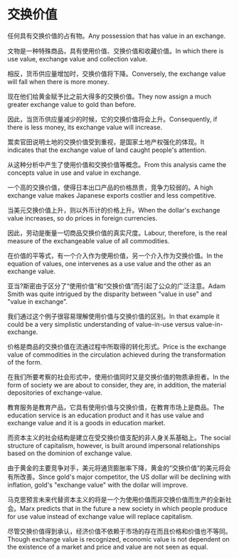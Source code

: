 # 交换价值

<p><span class="chinese">任何具有交换价值的占有物。</span><span class="english">Any possession that has value in an exchange.</span></p>

<p><span class="chinese">文物是一种特殊商品，具有使用价值、交换价值和收藏价值。</span><span class="english">In which there is use value, exchange value and collection value.</span></p>

<p><span class="chinese">相反，货币供应量增加时，交换价值将下降。</span><span class="english">Conversely, the exchange value will fall when there is more money.</span></p>

<p><span class="chinese">现在他们给黄金赋予比之前大得多的交换价值。</span><span class="english">They now assign a much greater exchange value to gold than before.</span></p>

<p><span class="chinese">因此，当货币供应量减少的时候，它的交换价值将会上升。</span><span class="english">Consequently, if there is less money, its exchange value will increase.</span></p>

<p><span class="chinese">鬻卖官田说明土地的交换价值受到重视，是国家土地产权强化的体现。</span><span class="english">It indicates that the exchange value of land caught people's attention.</span></p>

<p><span class="chinese">从这种分析中产生了使用价值和交换价值等概念。</span><span class="english">From this analysis came the concepts value in use and value in exchange.</span></p>

<p><span class="chinese">一个高的交换价值，使得日本出口产品的价格昂贵，竞争力较弱的。</span><span class="english">A high exchange value makes Japanese exports costlier and less competitive.</span></p>

<p><span class="chinese">当美元交换价值上升，则以外币计的价格上升。</span><span class="english">When the dollar's exchange value increases, so do prices in foreign currencies.</span></p>

<p><span class="chinese">因此，劳动是衡量一切商品交换价值的真实尺度。</span><span class="english">Labour, therefore, is the real measure of the exchangeable value of all commodities.</span></p>

<p><span class="chinese">在价值的平等式，有一个介入作为使用价值，另一个介入作为交换价值。</span><span class="english">In the equation of values, one intervenes as a use value and the other as an exchange value.</span></p>

<p><span class="chinese">亚当?斯密由于区分了“使用价值”和“交换价值”而引起了公众的广泛注意。</span><span class="english">Adam Smith was quite intrigued by the disparity between "value in use" and "value in exchange".</span></p>

<p><span class="chinese">我们通过这个例子很容易理解使用价值与交换价值的区别。</span><span class="english">In that example it could be a very simplistic understanding of value-in-use versus value-in-exchange.</span></p>

<p><span class="chinese">价格是商品的交换价值在流通过程中所取得的转化形式。</span><span class="english">Price is the exchange value of commodities in the circulation achieved during the transformation of the form.</span></p>

<p><span class="chinese">在我们所要考察的社会形式中，使用价值同时又是交换价值的物质承担者。</span><span class="english">In the form of society we are about to consider, they are, in addition, the material depositories of exchange-value.</span></p>

<p><span class="chinese">教育服务是教育产品，它具有使用价值与交换价值，在教育市场上是商品。</span><span class="english">The education service is an education product and it has use value and exchange value and it is a goods in education market.</span></p>

<p><span class="chinese">而资本主义的社会结构是建立在受交换价值支配的非人身关系基础上。</span><span class="english">The social structure of capitalism, however, is built around impersonal relationships based on the dominion of exchange value.</span></p>

<p><span class="chinese">由于黄金的主要竞争对手，美元将通货膨胀率下降，黄金的“交换价值”的美元将会有所改善。</span><span class="english">Since gold's major competitor, the US dollar will be declining with inflation, gold's "exchange value" with the dollar will improve.</span></p>

<p><span class="chinese">马克思预言未来代替资本主义的将是一个为使用价值而非交换价值而生产的全新社会。</span><span class="english">Marx predicts that in the future a new society in which people produce for use value instead of exchange value will replace capitalism.</span></p>

<p><span class="chinese">尽管交换价值得到承认，经济价值不依赖于市场的存在而且价格和价值也不等同。</span><span class="english">Though exchange value is recognized, economic value is not dependent on the existence of a market and price and value are not seen as equal.</span></p>

